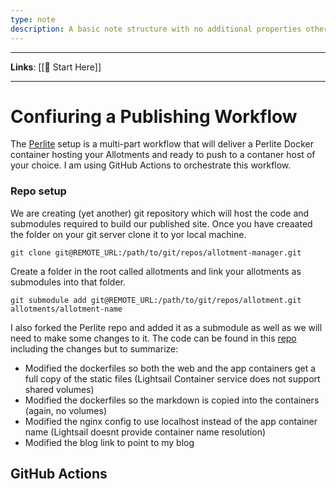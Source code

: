 ```yaml
---
type: note
description: A basic note structure with no additional properties other than status and tags and links
---
```


---

**Links**: [[🏁 Start Here]]

---

# Confiuring a Publishing Workflow
The [Perlite](https://github.com/secure-77/Perlite) setup is a multi-part workflow that will deliver a Perlite Docker container hosting your Allotments and ready to push to a contaner host of your choice. I am using GitHub Actions to orchestrate this workflow.

### Repo setup


We are creating (yet another) git repository which will host the code and submodules required to build our published site. Once you have creaated the folder on your git server clone it to yor local machine.

`git clone git@REMOTE_URL:/path/to/git/repos/allotment-manager.git`

Create a folder in the root called allotments and link your allotments as submodules into that folder.

`git submodule add git@REMOTE_URL:/path/to/git/repos/allotment.git allotments/allotment-name`

I also forked the Perlite repo and added it as a  submodule as well as we will need to make some changes to it. The code can be found in this [repo](https://github.com/philskents/Perlite) including the changes but to summarize:

- Modified the dockerfiles so both the web and the app containers get a full copy of the static files (Lightsail Container service does not support shared volumes)
- Modified the dockerfiles so the markdown is copied into the containers (again, no volumes)
- Modified the nginx config to use localhost instead of the app container name (Lightsail doesnt provide container name resolution)
- Modified the blog link to point to my blog

## GitHub Actions

